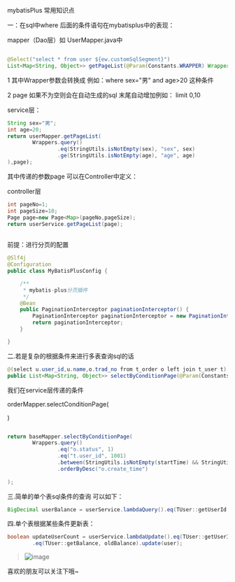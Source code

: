 mybatisPlus 常用知识点

一：在sql中where 后面的条件语句在mybatisplus中的表现：

 mapper（Dao层）如 UserMapper.java中



```java

@Select("select * from user ${ew.customSqlSegment}")
List<Map<String, Object>> getPageList(@Param(Constants.WRAPPER) Wrapper wrapper, Page page);
```

1 其中Wrapper参数会转换成 例如：where sex="男"  and  age>20 这种条件

2 page 如果不为空则会在自动生成的sql 末尾自动增加例如： limit 0,10 

service层：

```java
String sex="男";
int age=20;
return userMapper.getPageList(
        Wrappers.query()
                .eq(StringUtils.isNotEmpty(sex), "sex", sex)
                .ge(StringUtils.isNotEmpty(age), "age", age)
),page);
```

其中传递的参数page 可以在Controller中定义：

controller层

```java
int pageNo=1;
int pageSize=10;
Page page=new Page<Map>(pageNo,pageSize);
return userService.getPageList(page);
    
```

前提：进行分页的配置

```java
@Slf4j
@Configuration
public class MyBatisPlusConfig {

    /**
     * mybatis-plus分页插件
     */
    @Bean
    public PaginationInterceptor paginationInterceptor() {
        PaginationInterceptor paginationInterceptor = new PaginationInterceptor();
        return paginationInterceptor;
    }

}
```

  

二.若是复杂的根据条件来进行多表查询sql的话

```java
@(select u.user_id,u.name,o.trad_no from t_order o left join t_user t)
public List<Map<String, Object>> selectByConditionPage(@Param(Constants.WRAPPER) Wrapper wrappe);
```

  我们在service层传递的条件

orderMapper.selectConditionPage(

)

```java

return baseMapper.selectByConditionPage(
        Wrappers.query()
                .eq("o.status", 1)
                .eq("t.user_id", 1001)
                .between(StringUtils.isNotEmpty(startTime) && StringUtils.isNotEmpty(endTime), "o.create_time", startTime, endTime)
                .orderByDesc("o.create_time")
      
);
```



三.简单的单个表sql条件的查询 可以如下：

```java
BigDecimal userBalance = userService.lambdaQuery().eq(TUser::getUserId, 1511).eq(TUser::getAge,20).one().getBalance();
```

四.单个表根据某些条件更新表：

```java
boolean updateUserCount = userService.lambdaUpdate().eq(TUser::getUserId, user.getUserId())
        .eq(TUser::getBalance, oldBalance).update(user);
```

>![image](http://upload-images.jianshu.io/upload_images/593616-673d01eb59c81582?imageMogr2/auto-orient/strip%7CimageView2/2/w/1240)

喜欢的朋友可以关注下哦~